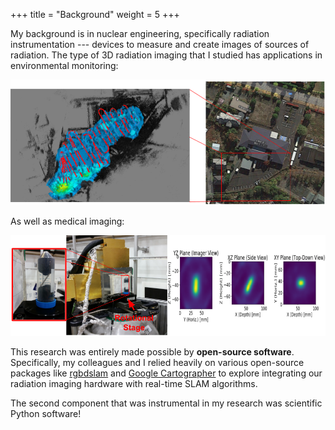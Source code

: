 +++
title = "Background"
weight = 5
+++

My background is in nuclear engineering, specifically radiation
instrumentation --- devices to measure and create images of sources of
radiation.
The type of 3D radiation imaging that I studied has applications in
environmental monitoring:

![3D Radiation Mapping in Fukushima](/images/fukushima_parkinglot_summary_img.png)

As well as medical imaging:

![Nearfield Compton Imaging](/images/CCI2_nearfield_linesource.png)

This research was entirely made possible by **open-source software**.
Specifically, my colleagues and I relied heavily on various open-source
packages like [rgbdslam](https://github.com/felixendres/rgbdslam_v2) and
[Google Cartographer](https://google-cartographer.readthedocs.io/en/latest/)
to explore integrating our radiation imaging hardware with real-time SLAM
algorithms.

The second component that was instrumental in my research was scientific
Python software!
